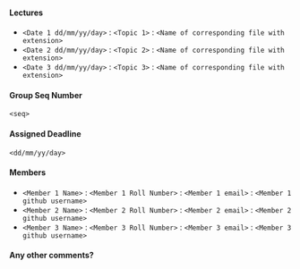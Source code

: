 <!--
Thanks for contributing a pull request! Please ensure you have taken a look at
the contribution guidelines: https://cs328-2022.github.io/CS328-Notes/notebooks/CONTRIBUTING.html
-->

<!-- Please make sure the name of files is in format yyyy_mm_dd_topic_name -->

#### Lectures
<!-- Date here means, the date when the specific lecture was conducted -->
- `<Date 1 dd/mm/yy/day>` : `<Topic 1>` : `<Name of corresponding file with extension>`
- `<Date 2 dd/mm/yy/day>` : `<Topic 2>` : `<Name of corresponding file with extension>`
- `<Date 3 dd/mm/yy/day>` : `<Topic 3>` : `<Name of corresponding file with extension>`

#### Group Seq Number
<!-- As per the table at https://cs328-2022.github.io/CS328-Notes/notebooks/deadlines.html -->
`<seq>`

#### Assigned Deadline
<!-- As per the table at https://cs328-2022.github.io/CS328-Notes/notebooks/deadlines.html -->
`<dd/mm/yy/day>`

#### Members
- `<Member 1 Name>` : `<Member 1 Roll Number>` : `<Member 1 email>` : `<Member 1 github username>`
- `<Member 2 Name>` : `<Member 2 Roll Number>` : `<Member 2 email>` : `<Member 2 github username>`
- `<Member 3 Name>` : `<Member 3 Roll Number>` : `<Member 3 email>` : `<Member 3 github username>`

#### Any other comments?
